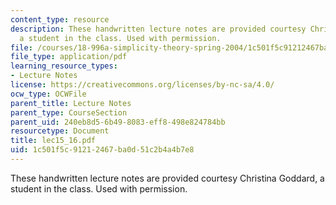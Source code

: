 ```yaml
---
content_type: resource
description: These handwritten lecture notes are provided courtesy Christina Goddard,
  a student in the class. Used with permission.
file: /courses/18-996a-simplicity-theory-spring-2004/1c501f5c91212467ba0d51c2b4a4b7e8_lec15_16.pdf
file_type: application/pdf
learning_resource_types:
- Lecture Notes
license: https://creativecommons.org/licenses/by-nc-sa/4.0/
ocw_type: OCWFile
parent_title: Lecture Notes
parent_type: CourseSection
parent_uid: 240eb8d5-6b49-8083-eff8-498e824784bb
resourcetype: Document
title: lec15_16.pdf
uid: 1c501f5c-9121-2467-ba0d-51c2b4a4b7e8
---
```

These handwritten lecture notes are provided courtesy Christina Goddard, a student in the class. Used with permission.